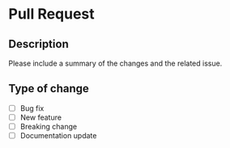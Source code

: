# Pull Request

## Description
Please include a summary of the changes and the related issue. 

## Type of change
- [ ] Bug fix
- [ ] New feature
- [ ] Breaking change
- [ ] Documentation update

